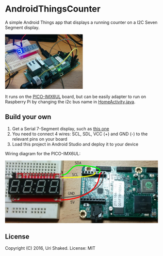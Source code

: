 # AndroidThingsCounter

A simple Android Things app that displays a running counter on a I2C Seven Segment display.

![AndroidThingsCounter in Action](assets/counter.gif)

It runs on the [PICO-IMX6UL](http://www.wandboard.org/index.php/details/pico-imx6ul) board, but can be easily adapter to run on Raspberry Pi 
by changing the i2c bus name in [HomeActivity.java](app/src/main/java/org/urish/androidthingscounter/HomeActivity.java).

## Build your own

1. Get a Serial 7-Segment display, such as [this one](https://www.sparkfun.com/products/11442)
2. You need to connect 4 wires: SCL, SDL, VCC (+) and GND (-) to the relevant pins on your board
3. Load this project in Android Studio and deploy it to your device

Wiring diagram for the PICO-IMX6UL:

![AndroidThingsCounter Wiring](assets/pico-imx6ul-diagram.jpg)

## License

Copyright (C) 2016, Uri Shaked. License: MIT
